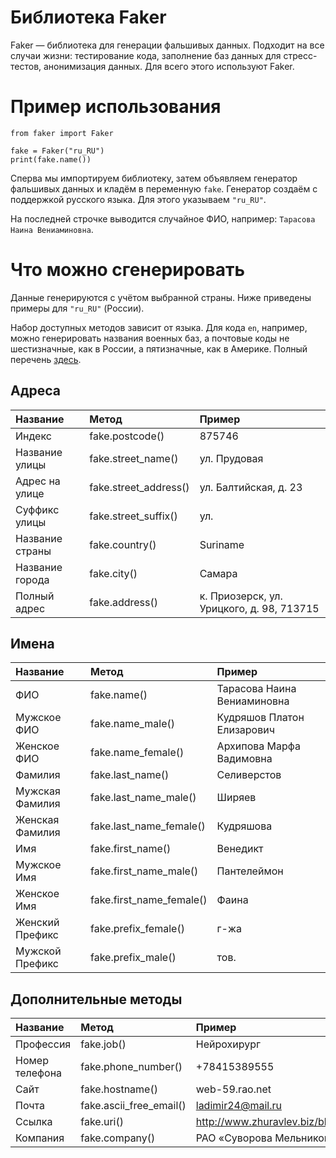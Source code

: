 # Библиотека Faker

Faker — библиотека для генерации фальшивых данных. Подходит на все случаи жизни: тестирование кода, заполнение баз данных для стресс-тестов, анонимизация данных. Для всего этого используют Faker.

# Пример использования


```python3
from faker import Faker

fake = Faker("ru_RU")
print(fake.name())
```

Сперва мы импортируем библиотеку, затем объявляем генератор фальшивых данных и кладём в переменную `fake`. Генератор создаём с поддержкой русского языка. Для этого указываем `"ru_RU"`.

На последней строчке выводится случайное ФИО, например: `Тарасова Наина Вениаминовна`.

# Что можно сгенерировать

Данные генерируются с учётом выбранной страны. Ниже приведены примеры для `"ru_RU"` (России).

Набор доступных методов зависит от языка. Для кода `en`, например, можно генерировать названия военных баз, а почтовые коды не шестизначные, как в России, а пятизначные, как в Америке. Полный перечень [здесь](https://faker.readthedocs.io/en/latest/providers.html).

## Адреса

| Название | Метод | Пример |
| :------------- | :----- | :----- |
| Индекс | fake.postcode() | 875746 |
| Название улицы | fake.street_name() | ул. Прудовая |
| Адрес на улице | fake.street_address() | ул. Балтийская, д. 23 |
| Суффикс улицы | fake.street_suffix() | ул. |
| Название страны | fake.country() | Suriname |
| Название города | fake.city() | Самара |
| Полный адрес | fake.address() | к. Приозерск, ул. Урицкого, д. 98, 713715 |

## Имена

| Название | Метод | Пример |
| :------------- | :----- | :----- |
| ФИО | fake.name() | Тарасова Наина Вениаминовна |
| Мужское ФИО | fake.name_male() | Кудряшов Платон Елизарович |
| Женское ФИО | fake.name_female() | Архипова Марфа Вадимовна |
| Фамилия | fake.last_name() | Селиверстов |
| Мужская Фамилия | fake.last_name_male() | Ширяев |
| Женская Фамилия | fake.last_name_female() | Кудряшова |
| Имя | fake.first_name() | Венедикт |
| Мужское Имя | fake.first_name_male() | Пантелеймон |
| Женское Имя | fake.first_name_female() | Фаина |
| Женский Префикс | fake.prefix_female() | г-жа |
| Мужской Префикс | fake.prefix_male() | тов. |

## Дополнительные методы

| Название | Метод | Пример |
| :------------- | :----- | :----- |
| Профессия | fake.job() | Нейрохирург |
| Номер телефона | fake.phone_number() | +78415389555 |
| Сайт | fake.hostname() | web-59.rao.net |
| Почта | fake.ascii_free_email() | ladimir24@mail.ru |
| Ссылка | fake.uri() | http://www.zhuravlev.biz/blog/main/main/ |
| Компания | fake.company() | РАО «Суворова Мельников» |
